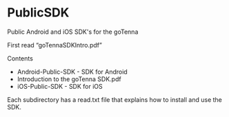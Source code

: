 # PublicSDK
Public Android and iOS SDK's for the goTenna

First read “goTennaSDKIntro.pdf”

Contents
- Android-Public-SDK - SDK for Android
- Introduction to the goTenna SDK.pdf
- iOS-Public-SDK - SDK for iOS

Each subdirectory has a read.txt file that explains how to install and use the SDK.

